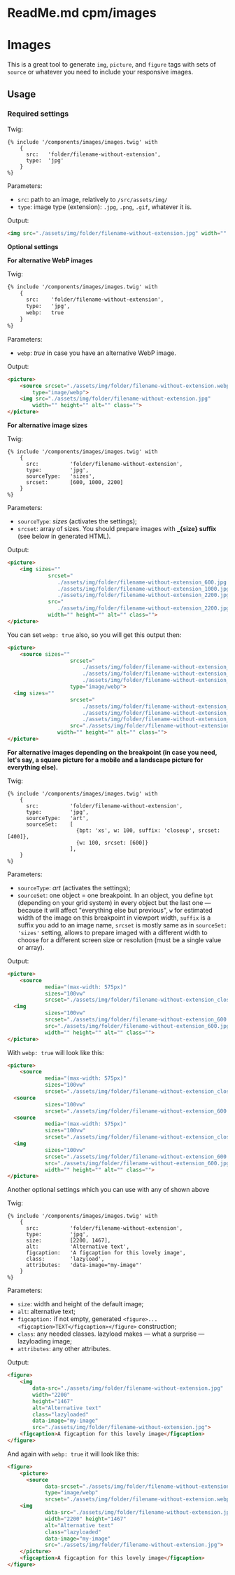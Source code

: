 # ReadMe.md cpm/images

# Images

This is a great tool to generate `img`, `picture`, and `figure` tags with sets of `source` or whatever you need to include your responsive images. 

## Usage

### Required settings

Twig:

```twig
{% include '/components/images/images.twig' with 
    {
      src:   'folder/filename-without-extension',
      type:  'jpg'
    }
%}
```

Parameters:

- `src`: path to an image, relatively to `/src/assets/img/`
- `type`: image type (extension): `.jpg`, `.png`, `.gif`, whatever it is.

Output:

```html
<img src="./assets/img/folder/filename-without-extension.jpg" width="" height="" alt="" class="" >
```

**Optional settings**

**For alternative WebP images**

Twig:

```html
{% include '/components/images/images.twig' with 
    {
      src:    'folder/filename-without-extension',
      type:   'jpg',
      webp:   true
    }
%}
```

Parameters:

- `webp`: *true* in case you have an alternative WebP image.

Output:

```html
<picture>
	<source srcset="./assets/img/folder/filename-without-extension.webp" 
		type="image/webp">
	<img src="./assets/img/folder/filename-without-extension.jpg" 
		width="" height="" alt="" class="">
</picture>
```

**For alternative image sizes**

Twig:

```twig
{% include '/components/images/images.twig' with 
    {
      src:          'folder/filename-without-extension',
      type:         'jpg',
      sourceType:   'sizes',
      srcset:       [600, 1000, 2200]
    }
%}
```

Parameters:

- `sourceType`: *sizes* (activates the settings);
- `srcset`: array of sizes. You should prepare images with **_{size} suffix** (see below in generated HTML).

Output:

```html
<picture>
	<img sizes="" 
			 srcset="
				./assets/img/folder/filename-without-extension_600.jpg 600w, 
				./assets/img/folder/filename-without-extension_1000.jpg 1000w, 
				./assets/img/folder/filename-without-extension_2200.jpg 2200w" 
			 src="
				./assets/img/folder/filename-without-extension_2200.jpg" 
			 width="" height="" alt="" class="">
</picture>
```

You can set `webp: true` also, so you will get this output then:

```html
<picture>
	<source sizes="" 
					srcset="
						./assets/img/folder/filename-without-extension_600.webp 600w, 
						./assets/img/folder/filename-without-extension_1000.webp 1000w, 
						./assets/img/folder/filename-without-extension_2200.webp 2200w" 
					type="image/webp">
  <img sizes="" 
					srcset="
						./assets/img/folder/filename-without-extension_600.jpg 600w, 
						./assets/img/folder/filename-without-extension_1000.jpg 1000w, 
						./assets/img/folder/filename-without-extension_2200.jpg 2200w" 
					src="./assets/img/folder/filename-without-extension_2200.jpg" 
				width="" height="" alt="" class="">
</picture>
```

**For alternative images depending on the breakpoint (in case you need, let's say, a square picture for a mobile and a landscape picture for everything else).**

Twig:

```twig
{% include '/components/images/images.twig' with 
    {
      src:          'folder/filename-without-extension',
      type:         'jpg',
      sourceType:   'art',
      sourceSet:    [
                      {bpt: 'xs', w: 100, suffix: 'closeup', srcset: [400]},
                      {w: 100, srcset: [600]}
                    ],
    }
%}
```

Parameters:

- `sourceType`: *art* (activates the settings);
- `sourceSet`: one object = one breakpoint. In an object, you define `bpt` (depending on your grid system) in every object but the last one — because it will affect "everything else but previous", `w` for estimated width of the image on this breakpoint in viewport width, `suffix` is a suffix you add to an image name, `srcset` is mostly same as in `sourceSet: 'sizes'` setting, allows to prepare imaged with a different width to choose for a different screen size or resolution (must be a single value or array).

Output:

```html
<picture>         
	<source 
			media="(max-width: 575px)" 
			sizes="100vw" 
			srcset="./assets/img/folder/filename-without-extension_closeup_400.jpg 400w">
  <img 
			sizes="100vw" 
			srcset="./assets/img/folder/filename-without-extension_600.jpg 600w" 
			src="./assets/img/folder/filename-without-extension_600.jpg" 
			width="" height="" alt="" class="">
</picture>
```

With `webp: true` will look like this:

```html
<picture>
	<source 
			media="(max-width: 575px)" 
			sizes="100vw" 
			srcset="./assets/img/folder/filename-without-extension_closeup_400.webp 400w">
  <source 
			sizes="100vw" 
			srcset="./assets/img/folder/filename-without-extension_600.webp 600w">         
  <source 
			media="(max-width: 575px)" 
			sizes="100vw" 
			srcset="./assets/img/folder/filename-without-extension_closeup_400.jpg 400w">
  <img 
			sizes="100vw" 
			srcset="./assets/img/folder/filename-without-extension_600.jpg 600w" 
			src="./assets/img/folder/filename-without-extension_600.jpg" 
			width="" height="" alt="" class="">
</picture>
```

Another optional settings which you can use with any of shown above

Twig:

```twig
{% include '/components/images/images.twig' with 
    {
      src:          'folder/filename-without-extension',
      type:         'jpg',
      size:         [2200, 1467],
      alt:          'Alternative text',
      figcaption:   'A figcaption for this lovely image',
      class:        'lazyload',
      attributes:   'data-image="my-image"'   
    }
%}
```

Parameters:

- `size`: width and height of the default image;
- `alt`: alternative text;
- `figcaption:` if not empty, generated `<figure>... <figcaption>TEXT</figcaption></figure>` construction;
- `class`: any needed classes. lazyload makes — what a surprise — lazyloading image;
- `attributes`: any other attributes.

Output:

```html
<figure>
	<img 
		data-src="./assets/img/folder/filename-without-extension.jpg" 
		width="2200" 
		height="1467" 
		alt="Alternative text" 
		class="lazyloaded" 
		data-image="my-image" 
		src="./assets/img/folder/filename-without-extension.jpg">
	<figcaption>A figcaption for this lovely image</figcaption>
</figure>
```

And again with `webp: true` it will look like this:

```html
<figure>
	<picture>
	  <source 
			data-srcset="./assets/img/folder/filename-without-extension.webp" 
			type="image/webp" 
			srcset="./assets/img/folder/filename-without-extension.webp">
    <img 
			data-src="./assets/img/folder/filename-without-extension.jpg" 
			width="2200" height="1467" 
			alt="Alternative text" 
			class="lazyloaded" 
			data-image="my-image" 
			src="./assets/img/folder/filename-without-extension.jpg">
	</picture>
	<figcaption>A figcaption for this lovely image</figcaption>
</figure>
```